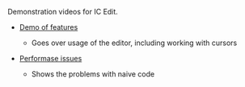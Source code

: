 Demonstration videos for IC Edit.

* [Demo of features](https://github.com/cuplv/icedit-demo/blob/master/features.mov)
  - Goes over usage of the editor, including working with cursors

* [Performase issues](https://github.com/cuplv/icedit-demo/blob/master/performance.mov)
  - Shows the problems with naive code

